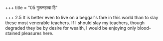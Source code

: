 +++
title = "05 गुरूनहत्वा हि"

+++
2.5 It is better even to live on a beggar's fare in this world than to
slay these most venerable teachers. If I should slay my teachers, though
degraded they be by desire for wealth, I would be enjoying only
blood-stained pleasures here.
